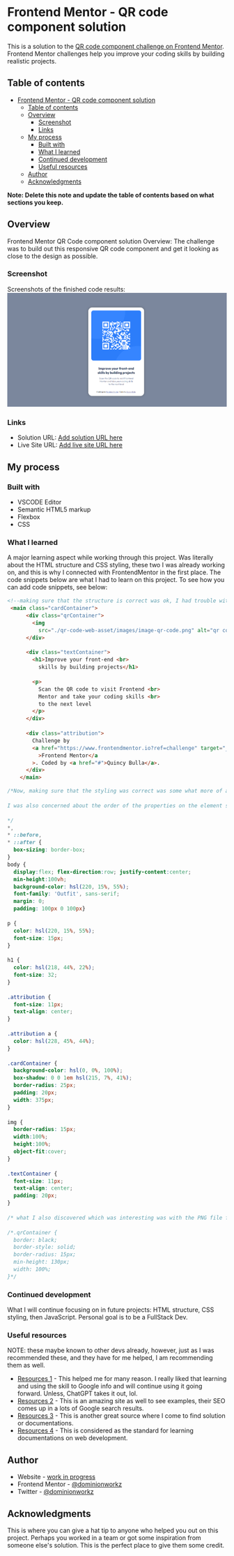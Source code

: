 # Frontend Mentor - QR code component solution

This is a solution to the [QR code component challenge on Frontend Mentor](https://www.frontendmentor.io/challenges/qr-code-component-iux_sIO_H). Frontend Mentor challenges help you improve your coding skills by building realistic projects. 

## Table of contents

- [Frontend Mentor - QR code component solution](#frontend-mentor---qr-code-component-solution)
  - [Table of contents](#table-of-contents)
  - [Overview](#overview)
    - [Screenshot](#screenshot)
    - [Links](#links)
  - [My process](#my-process)
    - [Built with](#built-with)
    - [What I learned](#what-i-learned)
    - [Continued development](#continued-development)
    - [Useful resources](#useful-resources)
  - [Author](#author)
  - [Acknowledgments](#acknowledgments)

**Note: Delete this note and update the table of contents based on what sections you keep.**

## Overview
Frontend Mentor QR Code component solution
Overview: The challenge was to build out this responsive QR code component and get it looking as close to the design as possible.
### Screenshot
Screenshots of the finished code results:
![QR Code results](image.png)

### Links

- Solution URL: [Add solution URL here](https://your-solution-url.com)
- Live Site URL: [Add live site URL here](https://your-live-site-url.com)

## My process

### Built with
- VSCODE Editor
- Semantic HTML5 markup
- Flexbox
- CSS

### What I learned

A major learning aspect while working through this project. Was literally about the HTML structure and CSS styling, these two I was already working on, and this is why I connected with FrontendMentor in the first place. The code snippets below are what I had to learn on this project.
To see how you can add code snippets, see below:

```html
<!--making sure that the structure is correct was ok, I had trouble with the naming conventions on the index.html at first before I got help. The other thing was link rel="", img src="" because I was using / instead of the ./ so my code was breaking.-->
 <main class="cardContainer">
      <div class="qrContainer">
        <img 
          src="./qr-code-web-asset/images/image-qr-code.png" alt="qr code image"/>
      </div>

      <div class="textContainer">
        <h1>Improve your front-end <br> 
          skills by building projects</h1>

        <p>
          Scan the QR code to visit Frontend <br> 
          Mentor and take your coding skills <br>
          to the next level
        </p>
      </div>

      <div class="attribution">
        Challenge by
        <a href="https://www.frontendmentor.io?ref=challenge" target="_blank"
          >Frontend Mentor</a
        >. Coded by <a href="#">Quincy Bulla</a>.
      </div>
    </main>
```
```css
/*Now, making sure that the styling was correct was some what more of a challenge, I had trouble with selecting the correct properties for each element. I am not sure if it is correct on the body tag especially with the min-height aspect. It seemed to have worked though. I really was working on practicing Googling to assist in finding solutions, before asking for help.

I was also concerned about the order of the properties on the element styling.

*/
*,
* ::before,
* ::after {
  box-sizing: border-box;
}
body {
  display:flex; flex-direction:row; justify-content:center;
  min-height:100vh;
  background-color: hsl(220, 15%, 55%);
  font-family: 'Outfit', sans-serif;
  margin: 0;
  padding: 100px 0 100px}

p {
  color: hsl(220, 15%, 55%);
  font-size: 15px;
}

h1 {
  color: hsl(218, 44%, 22%);
  font-size: 32;
}

.attribution {
  font-size: 11px;
  text-align: center;
}

.attribution a {
  color: hsl(228, 45%, 44%);
}

.cardContainer {
  background-color: hsl(0, 0%, 100%);
  box-shadow: 0 0 1em hsl(215, 7%, 41%);
  border-radius: 25px;
  padding: 20px;
  width: 375px;
}

img {
  border-radius: 15px;
  width:100%;
  height:100%;
  object-fit:cover;
}

.textContainer {
  font-size: 11px;
  text-align: center;
  padding: 20px;
}

/* what I also discovered which was interesting was with the PNG file for the QR Code itself, I thought I had to have it like this for styling the border-radius: .qrContainer {...} I use the browser dev tools through out all and when I used the img tag and applied the border-radius to it that worked. Old code ex: below.*/

/*.qrContainer {
  border: black;
  border-style: solid;
  border-radius: 15px;
  min-height: 130px;
  width: 100%;
}*/
```
### Continued development

What I will continue focusing on in future projects: HTML structure, CSS styling, then JavaScript. Personal goal is to be a FullStack Dev.

### Useful resources
NOTE: these maybe known to other devs already, however, just as I was recommended these, and they have for me helped, I am recommending them as well.

- [Resources 1](https://www.Google.com/) - This helped me for many reason. I really liked that learning and using the skill to Google info and will continue using it going forward. Unless, ChatGPT takes it out, lol.
- [Resources 2](https://www.geeksforgeeks.org/) - This is an amazing site as well to see examples, their SEO comes up in a lots of Google search results.
- [Resources 3](https://dev.to/) - This is another great source where I come to find solution or documentations.
- [Resources 4](https://developer.mozilla.org/en-US/) - This is considered as the standard for learning documentations on web development.

## Author

- Website - [work in progress](https://www.your-site.com)
- Frontend Mentor - [@dominionworkz](https://www.frontendmentor.io/profile/dominionworkz)
- Twitter - [@dominionworkz](https://twitter.com/dominionworkz)

## Acknowledgments

This is where you can give a hat tip to anyone who helped you out on this project. Perhaps you worked in a team or got some inspiration from someone else's solution. This is the perfect place to give them some credit.

